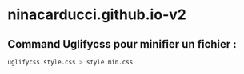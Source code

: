 # ninacarducci.github.io-v2

## Command Uglifycss pour minifier un fichier :

```bash
uglifycss style.css > style.min.css
```
